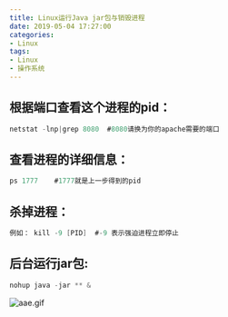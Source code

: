 ```yaml
---
title: Linux运行Java jar包与销毁进程
date: 2019-05-04 17:27:00
categories:
- Linux
tags:
- Linux
- 操作系统
---
```

## 根据端口查看这个进程的pid：
``` c
netstat -lnp|grep 8080  #8080请换为你的apache需要的端口
```

## 查看进程的详细信息：
``` c
ps 1777    #1777就是上一步得到的pid
```
## 杀掉进程：
``` c
例如： kill -9 [PID]  #-9 表示强迫进程立即停止
```
## 后台运行jar包: 
``` c
nohup java -jar ** &
```
![aae.gif](https://upload-images.jianshu.io/upload_images/13687958-a7b10d84bc8f5b11.gif?imageMogr2/auto-orient/strip)

